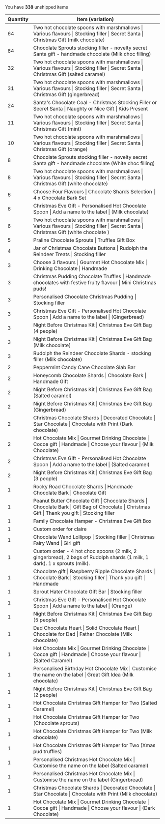 You have **338** unshipped items

<table class="table table-striped">

<thead>

<tr>

<th>Quantity</th>

<th>Item (variation)</th>

</tr>

</thead>

<tbody>

<tr>

<td>64</td>

<td>Two hot chocolate spoons with marshmallows | Various flavours | Stocking filler | Secret Santa | Christmas Gift (milk chocolate)</td>

</tr>

<tr>

<td>64</td>

<td>Chocolate Sprouts stocking filler - novelty secret Santa gift - handmade chocolate (Milk choc filling)</td>

</tr>

<tr>

<td>32</td>

<td>Two hot chocolate spoons with marshmallows | Various flavours | Stocking filler | Secret Santa | Christmas Gift (salted caramel)</td>

</tr>

<tr>

<td>31</td>

<td>Two hot chocolate spoons with marshmallows | Various flavours | Stocking filler | Secret Santa | Christmas Gift (gingerbread)</td>

</tr>

<tr>

<td>24</td>

<td>Santa&#39;s Chocolate Coal - Christmas Stocking Filler or Secret Santa | Naughty or Nice Gift | Kids Present</td>

</tr>

<tr>

<td>11</td>

<td>Two hot chocolate spoons with marshmallows | Various flavours | Stocking filler | Secret Santa | Christmas Gift (mint)</td>

</tr>

<tr>

<td>10</td>

<td>Two hot chocolate spoons with marshmallows | Various flavours | Stocking filler | Secret Santa | Christmas Gift (orange)</td>

</tr>

<tr>

<td>8</td>

<td>Chocolate Sprouts stocking filler - novelty secret Santa gift - handmade chocolate (White choc filling)</td>

</tr>

<tr>

<td>8</td>

<td>Two hot chocolate spoons with marshmallows | Various flavours | Stocking filler | Secret Santa | Christmas Gift (white chocolate)</td>

</tr>

<tr>

<td>6</td>

<td>Choose Four Flavours | Chocolate Shards Selection | 4 x Chocolate Bark Set</td>

</tr>

<tr>

<td>6</td>

<td>Christmas Eve Gift - Personalised Hot Chocolate Spoon | Add a name to the label | (Milk chocolate)</td>

</tr>

<tr>

<td>6</td>

<td>Two hot chocolate spoons with marshmallows | Various flavours | Stocking filler | Secret Santa | Christmas Gift (white chocolate )</td>

</tr>

<tr>

<td>5</td>

<td>Praline Chocolate Sprouts | Truffles Gift Box</td>

</tr>

<tr>

<td>4</td>

<td>Jar of Christmas Chocolate Buttons | Rudolph the Reindeer Treats | Stocking filler</td>

</tr>

<tr>

<td>3</td>

<td>Choose 3 flavours | Gourmet Hot Chocolate Mix | Drinking Chocolate | Handmade</td>

</tr>

<tr>

<td>3</td>

<td>Christmas Pudding Chocolate Truffles | Handmade chocolates with festive fruity flavour | Mini Christmas puds!</td>

</tr>

<tr>

<td>3</td>

<td>Personalised Chocolate Christmas Pudding | Stocking filler</td>

</tr>

<tr>

<td>3</td>

<td>Christmas Eve Gift - Personalised Hot Chocolate Spoon | Add a name to the label | (Gingerbread)</td>

</tr>

<tr>

<td>3</td>

<td>Night Before Christmas Kit | Christmas Eve Gift Bag (4 people)</td>

</tr>

<tr>

<td>3</td>

<td>Night Before Christmas Kit | Christmas Eve Gift Bag (Milk chocolate)</td>

</tr>

<tr>

<td>3</td>

<td>Rudolph the Reindeer Chocolate Shards - stocking filler (Milk chocolate)</td>

</tr>

<tr>

<td>2</td>

<td>Peppermint Candy Cane Chocolate Slab Bar</td>

</tr>

<tr>

<td>2</td>

<td>Honeycomb Chocolate Shards | Chocolate Bark | Handmade Gift</td>

</tr>

<tr>

<td>2</td>

<td>Night Before Christmas Kit | Christmas Eve Gift Bag (Salted caramel)</td>

</tr>

<tr>

<td>2</td>

<td>Night Before Christmas Kit | Christmas Eve Gift Bag (Gingerbread)</td>

</tr>

<tr>

<td>2</td>

<td>Christmas Chocolate Shards | Decorated Chocolate | Star Chocolate | Chocolate with Print (Dark chocolate)</td>

</tr>

<tr>

<td>2</td>

<td>Hot Chocolate Mix | Gourmet Drinking Chocolate | Cocoa gift | Handmade | Choose your flavour | (Milk Chocolate)</td>

</tr>

<tr>

<td>2</td>

<td>Christmas Eve Gift - Personalised Hot Chocolate Spoon | Add a name to the label | (Salted caramel)</td>

</tr>

<tr>

<td>2</td>

<td>Night Before Christmas Kit | Christmas Eve Gift Bag (3 people)</td>

</tr>

<tr>

<td>1</td>

<td>Rocky Road Chocolate Shards | Handmade Chocolate Bark | Chocolate Gift</td>

</tr>

<tr>

<td>1</td>

<td>Peanut Butter Chocolate Gift | Chocolate Shards | Chocolate Bark | Gift Bag of Chocolate | Christmas Gift | Thank you gift | Stocking filler</td>

</tr>

<tr>

<td>1</td>

<td>Family Chocolate Hamper - Christmas Eve Gift Box</td>

</tr>

<tr>

<td>1</td>

<td>Custom order for claire</td>

</tr>

<tr>

<td>1</td>

<td>Chocolate Wand Lollipop | Stocking filler | Christmas Fairy Wand | Girl gift</td>

</tr>

<tr>

<td>1</td>

<td>Custom order - 4 hot choc spoons (2 milk, 2 gingerbread), 2 bags of Rudolph shards (1 milk, 1 dark). 1 x sprouts (milk).</td>

</tr>

<tr>

<td>1</td>

<td>Chocolate gift | Raspberry Ripple Chocolate Shards | Chocolate Bark | Stocking filler | Thank you gift | Handmade</td>

</tr>

<tr>

<td>1</td>

<td>Sprout Hater Chocolate Gift Bar | Stocking filler</td>

</tr>

<tr>

<td>1</td>

<td>Christmas Eve Gift - Personalised Hot Chocolate Spoon | Add a name to the label | (Orange)</td>

</tr>

<tr>

<td>1</td>

<td>Night Before Christmas Kit | Christmas Eve Gift Bag (5 people)</td>

</tr>

<tr>

<td>1</td>

<td>Dad Chocolate Heart | Solid Chocolate Heart | Chocolate for Dad | Father Chocolate (Milk chocolate)</td>

</tr>

<tr>

<td>1</td>

<td>Hot Chocolate Mix | Gourmet Drinking Chocolate | Cocoa gift | Handmade | Choose your flavour | (Salted Caramel)</td>

</tr>

<tr>

<td>1</td>

<td>Personalised Birthday Hot Chocolate Mix | Customise the name on the label | Great Gift Idea (Milk chocolate)</td>

</tr>

<tr>

<td>1</td>

<td>Night Before Christmas Kit | Christmas Eve Gift Bag (2 people)</td>

</tr>

<tr>

<td>1</td>

<td>Hot Chocolate Christmas Gift Hamper for Two (Salted Caramel)</td>

</tr>

<tr>

<td>1</td>

<td>Hot Chocolate Christmas Gift Hamper for Two (Chocolate sprouts)</td>

</tr>

<tr>

<td>1</td>

<td>Hot Chocolate Christmas Gift Hamper for Two (Milk chocolate)</td>

</tr>

<tr>

<td>1</td>

<td>Hot Chocolate Christmas Gift Hamper for Two (Xmas pud truffles)</td>

</tr>

<tr>

<td>1</td>

<td>Personalised Christmas Hot Chocolate Mix | Customise the name on the label (Salted caramel)</td>

</tr>

<tr>

<td>1</td>

<td>Personalised Christmas Hot Chocolate Mix | Customise the name on the label (Gingerbread)</td>

</tr>

<tr>

<td>1</td>

<td>Christmas Chocolate Shards | Decorated Chocolate | Star Chocolate | Chocolate with Print (Milk chocolate)</td>

</tr>

<tr>

<td>1</td>

<td>Hot Chocolate Mix | Gourmet Drinking Chocolate | Cocoa gift | Handmade | Choose your flavour | (Dark Chocolate)</td>

</tr>

</tbody>

</table>
